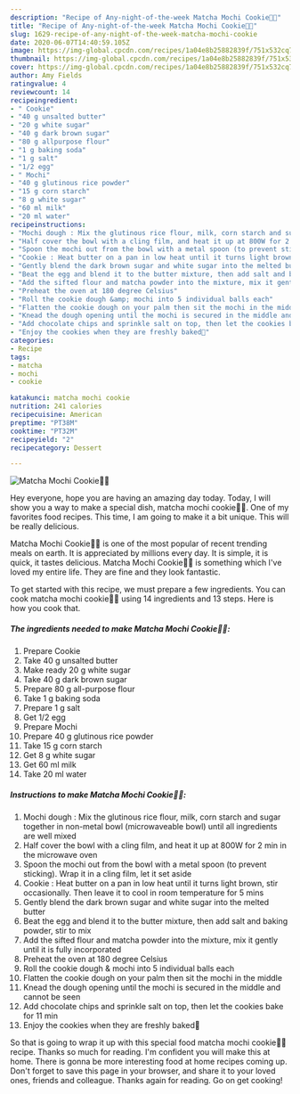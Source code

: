 ```yaml
---
description: "Recipe of Any-night-of-the-week Matcha Mochi Cookie🍪🥰"
title: "Recipe of Any-night-of-the-week Matcha Mochi Cookie🍪🥰"
slug: 1629-recipe-of-any-night-of-the-week-matcha-mochi-cookie
date: 2020-06-07T14:40:59.105Z
image: https://img-global.cpcdn.com/recipes/1a04e8b25882839f/751x532cq70/matcha-mochi-cookie🍪🥰-recipe-main-photo.jpg
thumbnail: https://img-global.cpcdn.com/recipes/1a04e8b25882839f/751x532cq70/matcha-mochi-cookie🍪🥰-recipe-main-photo.jpg
cover: https://img-global.cpcdn.com/recipes/1a04e8b25882839f/751x532cq70/matcha-mochi-cookie🍪🥰-recipe-main-photo.jpg
author: Amy Fields
ratingvalue: 4
reviewcount: 14
recipeingredient:
- " Cookie"
- "40 g unsalted butter"
- "20 g white sugar"
- "40 g dark brown sugar"
- "80 g allpurpose flour"
- "1 g baking soda"
- "1 g salt"
- "1/2 egg"
- " Mochi"
- "40 g glutinous rice powder"
- "15 g corn starch"
- "8 g white sugar"
- "60 ml milk"
- "20 ml water"
recipeinstructions:
- "Mochi dough : Mix the glutinous rice flour, milk, corn starch and sugar together in non-metal bowl (microwaveable bowl) until all ingredients are well mixed"
- "Half cover the bowl with a cling film, and heat it up at 800W for 2 min in the microwave oven"
- "Spoon the mochi out from the bowl with a metal spoon (to prevent sticking). Wrap it in a cling film, let it set aside"
- "Cookie : Heat butter on a pan in low heat until it turns light brown, stir occasionally. Then leave it to cool in room temperature for 5 mins"
- "Gently blend the dark brown sugar and white sugar into the melted butter"
- "Beat the egg and blend it to the butter mixture, then add salt and baking powder, stir to mix"
- "Add the sifted flour and matcha powder into the mixture, mix it gently until it is fully incorporated"
- "Preheat the oven at 180 degree Celsius"
- "Roll the cookie dough &amp; mochi into 5 individual balls each"
- "Flatten the cookie dough on your palm then sit the mochi in the middle"
- "Knead the dough opening until the mochi is secured in the middle and cannot be seen"
- "Add chocolate chips and sprinkle salt on top, then let the cookies bake for 11 min"
- "Enjoy the cookies when they are freshly baked🥰"
categories:
- Recipe
tags:
- matcha
- mochi
- cookie

katakunci: matcha mochi cookie 
nutrition: 241 calories
recipecuisine: American
preptime: "PT38M"
cooktime: "PT32M"
recipeyield: "2"
recipecategory: Dessert

---
```



![Matcha Mochi Cookie🍪🥰](https://img-global.cpcdn.com/recipes/1a04e8b25882839f/751x532cq70/matcha-mochi-cookie🍪🥰-recipe-main-photo.jpg)

Hey everyone, hope you are having an amazing day today. Today, I will show you a way to make a special dish, matcha mochi cookie🍪🥰. One of my favorites food recipes. This time, I am going to make it a bit unique. This will be really delicious.



Matcha Mochi Cookie🍪🥰 is one of the most popular of recent trending meals on earth. It is appreciated by millions every day. It is simple, it is quick, it tastes delicious. Matcha Mochi Cookie🍪🥰 is something which I've loved my entire life. They are fine and they look fantastic.


To get started with this recipe, we must prepare a few ingredients. You can cook matcha mochi cookie🍪🥰 using 14 ingredients and 13 steps. Here is how you cook that.

<!--inarticleads1-->

##### The ingredients needed to make Matcha Mochi Cookie🍪🥰:

1. Prepare  Cookie
1. Take 40 g unsalted butter
1. Make ready 20 g white sugar
1. Take 40 g dark brown sugar
1. Prepare 80 g all-purpose flour
1. Take 1 g baking soda
1. Prepare 1 g salt
1. Get 1/2 egg
1. Prepare  Mochi
1. Prepare 40 g glutinous rice powder
1. Take 15 g corn starch
1. Get 8 g white sugar
1. Get 60 ml milk
1. Take 20 ml water




<!--inarticleads2-->

##### Instructions to make Matcha Mochi Cookie🍪🥰:

1. Mochi dough : Mix the glutinous rice flour, milk, corn starch and sugar together in non-metal bowl (microwaveable bowl) until all ingredients are well mixed
1. Half cover the bowl with a cling film, and heat it up at 800W for 2 min in the microwave oven
1. Spoon the mochi out from the bowl with a metal spoon (to prevent sticking). Wrap it in a cling film, let it set aside
1. Cookie : Heat butter on a pan in low heat until it turns light brown, stir occasionally. Then leave it to cool in room temperature for 5 mins
1. Gently blend the dark brown sugar and white sugar into the melted butter
1. Beat the egg and blend it to the butter mixture, then add salt and baking powder, stir to mix
1. Add the sifted flour and matcha powder into the mixture, mix it gently until it is fully incorporated
1. Preheat the oven at 180 degree Celsius
1. Roll the cookie dough &amp; mochi into 5 individual balls each
1. Flatten the cookie dough on your palm then sit the mochi in the middle
1. Knead the dough opening until the mochi is secured in the middle and cannot be seen
1. Add chocolate chips and sprinkle salt on top, then let the cookies bake for 11 min
1. Enjoy the cookies when they are freshly baked🥰




So that is going to wrap it up with this special food matcha mochi cookie🍪🥰 recipe. Thanks so much for reading. I'm confident you will make this at home. There is gonna be more interesting food at home recipes coming up. Don't forget to save this page in your browser, and share it to your loved ones, friends and colleague. Thanks again for reading. Go on get cooking!
